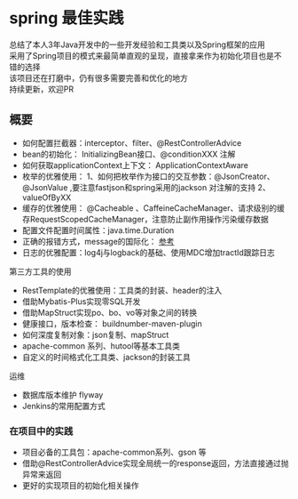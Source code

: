 # spring 最佳实践

总结了本人3年Java开发中的一些开发经验和工具类以及Spring框架的应用  
采用了Spring项目的模式来最简单直观的呈现，直接拿来作为初始化项目也是不错的选择  
该项目还在打磨中，仍有很多需要完善和优化的地方  
持续更新，欢迎PR

## 概要

- 如何配置拦截器：interceptor、filter、@RestControllerAdvice
- bean的初始化： InitializingBean接口、@conditionXXX 注解
- 如何获取applicationContext上下文： ApplicationContextAware
- 枚举的优雅使用： 1、如何把枚举作为接口的交互参数：@JsonCreator、@JsonValue ,要注意fastjson和spring采用的jackson 对注解的支持 2、valueOfByXX
- 缓存的优雅使用： @Cacheable 、CaffeineCacheManager、请求级别的缓存RequestScopedCacheManager，注意防止副作用操作污染缓存数据
- 配置文件配置时间属性：java.time.Duration
- 正确的报错方式，message的国际化： [参考](https://www.jianshu.com/p/4d5f16f6ab82)
- 日志的优雅配置：log4j与logback的基础、使用MDC增加tractId跟踪日志

第三方工具的使用

- RestTemplate的优雅使用：工具类的封装、header的注入
- 借助Mybatis-Plus实现零SQL开发
- 借助MapStruct实现po、bo、vo等对象之间的转换
- 健康接口，版本检查： buildnumber-maven-plugin
- 如何深度复制对象：json复制、mapStruct
- apache-common 系列、hutool等基本工具类
- 自定义的时间格式化工具类、jackson的封装工具

运维

- 数据库版本维护 flyway
- Jenkins的常用配置方式

### 在项目中的实践

- 项目必备的工具包：apache-common系列、gson 等
- 借助@RestControllerAdvice实现全局统一的response返回，方法直接通过抛异常来返回
- 更好的实现项目的初始化相关操作
